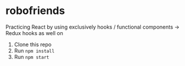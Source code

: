 # robofriends
Practicing React by using exclusively hooks / functional components
-> Redux hooks as well on 

1. Clone this repo
2. Run `npm install`
3. Run `npm start`
